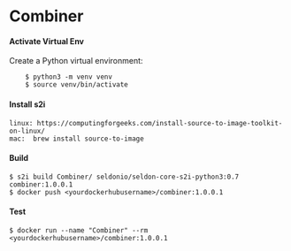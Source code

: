 # **Combiner**



#### Activate Virtual Env

Create a Python virtual environment:

```
    $ python3 -m venv venv
    $ source venv/bin/activate
```

#### Install s2i


    linux: https://computingforgeeks.com/install-source-to-image-toolkit-on-linux/
    mac:  brew install source-to-image


#### Build

```
$ s2i build Combiner/ seldonio/seldon-core-s2i-python3:0.7 combiner:1.0.0.1
$ docker push <yourdockerhubusername>/combiner:1.0.0.1
```

#### Test

```
$ docker run --name "Combiner" --rm <yourdockerhubusername>/combiner:1.0.0.1

```